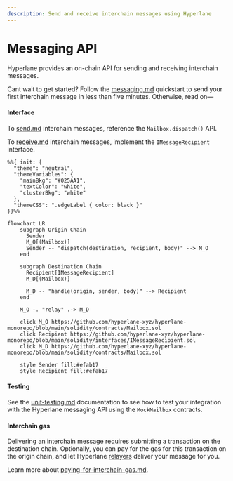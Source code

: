 ```yaml
---
description: Send and receive interchain messages using Hyperlane
---
```


# Messaging API

Hyperlane provides an on-chain API for sending and receiving interchain messages.

Cant wait to get started? Follow the [messaging.md](../../build-with-hyperlane/quickstarts/messaging.md "mention") quickstart to send your first interchain message in less than five minutes. Otherwise, read on—

#### Interface

To [send.md](send.md "mention") interchain messages, reference the `Mailbox.dispatch()` API.

To [receive.md](receive.md "mention") interchain messages, implement the `IMessageRecipient` interface.

```mermaid
%%{ init: {
  "theme": "neutral",
  "themeVariables": {
    "mainBkg": "#025AA1",
    "textColor": "white",
    "clusterBkg": "white"
  },
  "themeCSS": ".edgeLabel { color: black }"
}}%%

flowchart LR
    subgraph Origin Chain
      Sender
      M_O[(Mailbox)]
      Sender -- "dispatch(destination, recipient, body)" --> M_O
    end

    subgraph Destination Chain
      Recipient[IMessageRecipient]
      M_D[(Mailbox)]

      M_D -- "handle(origin, sender, body)" --> Recipient
    end

    M_O -. "relay" .-> M_D

    click M_O https://github.com/hyperlane-xyz/hyperlane-monorepo/blob/main/solidity/contracts/Mailbox.sol
    click Recipient https://github.com/hyperlane-xyz/hyperlane-monorepo/blob/main/solidity/interfaces/IMessageRecipient.sol
    click M_D https://github.com/hyperlane-xyz/hyperlane-monorepo/blob/main/solidity/contracts/Mailbox.sol

    style Sender fill:#efab17
    style Recipient fill:#efab17
```

#### Testing

See the [unit-testing.md](../../build-with-hyperlane/guides/unit-testing.md "mention") documentation to see how to test your integration with the Hyperlane messaging API using the `MockMailbox` contracts.

#### Interchain gas

Delivering an interchain message requires submitting a transaction on the destination chain. Optionally, you can pay for the gas for this transaction on the origin chain, and let Hyperlane [relayers](../../operators/relayers/ "mention") deliver your message for you.

Learn more about [paying-for-interchain-gas.md](../../build-with-hyperlane/guides/paying-for-interchain-gas.md "mention").
